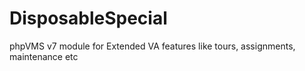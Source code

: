 # DisposableSpecial
 phpVMS v7 module for Extended VA features like tours, assignments, maintenance etc
